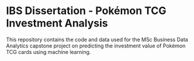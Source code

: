 # IBS Dissertation - Pokémon TCG Investment Analysis

This repository contains the code and data used for the MSc Business Data Analytics capstone project on predicting the investment value of Pokémon TCG cards using machine learning.


